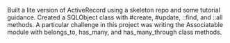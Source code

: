 Built a lite version of ActiveRecord using a skeleton repo and some tutorial guidance. Created a SQLObject class with #create, #update, ::find, and ::all methods. A particular challenge in this project was writing the Associatable module with belongs_to, has_many, and has_many_through class methods.
